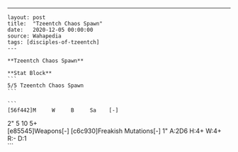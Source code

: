 ---
    layout: post
    title:  "Tzeentch Chaos Spawn"
    date:   2020-12-05 00:00:00
    source: Wahapedia
    tags: [disciples-of-tzeentch]
    ---
    
    **Tzeentch Chaos Spawn**
    
    **Stat Block**
    ```
    5/5 Tzeentch Chaos Spawn
    ```
    
    ```
    [56f442]M     W     B     Sa    [-]
2"    5     10    5+    
[e85545]Weapons[-]
[c6c930]Freakish Mutations[-]
1"     A:2D6  H:4+   W:4+   R:-    D:1   
    ```
    
    
    